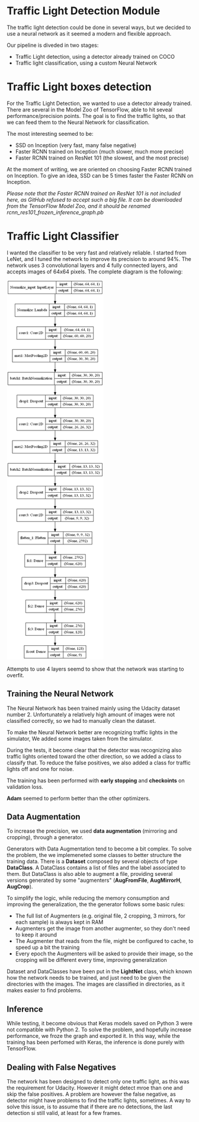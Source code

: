 Traffic Light Detection Module
==

The traffic light detection could be done in several ways, but we decided to use a neural network as it seemed a modern and flexible approach.

Our pipeline is diveded in two stages:
* Traffic Light detection, using a detector already trained on COCO
* Traffic light classification, using a custom Neural Network

Traffic Light boxes detection
==
For the Traffic Light Detection, we wanted to use a detector already trained. There are several in the Model Zoo of TensorFlow, able to hit seveal performance/precision points.
The goal is to find the traffic lights, so that we can feed them to the Neural Network for classification.

The most interesting seemed to be:
- SSD on Inception (very fast, many false negative)
- Faster RCNN trained on Inception (much slower, much more precise)
- Faster RCNN trained on ResNet 101 (the slowest, and the most precise)

At the moment of writing, we are oriented on choosing Faster RCNN trained on Inception.
To give an idea, SSD can be 5 times faster the Faster RCNN on Inception.

*Please note that the Faster RCNN trained on ResNet 101 is not included here, as GitHub refused to accept such a big file. It can be downloaded from the TensorFlow Model Zoo, and it should be renamed rcnn_res101_frozen_inference_graph.pb*

Traffic Light Classifier
===
I wanted the classifier to be very fast and relatively reliable. I started from LeNet, and I tuned the network to improve its precision to around 94%.
The network uses 3 convolutional layers and 4 fully connected layers, and accepts images of 64x64 pixels. The complete diagram is the following:

![CNN Model](model.png)

Attempts to use 4 layers seemd to show that the network was starting to overfit.

## Training the Neural Network

The Neural Network has been trained mainly using the Udacity dataset number 2. Unfortunately a relatively high amount of images were not classified correctly, so we had to manually clean the dataset.

To make the Neural Network better are recognizing traffic lights in the simulator, We added some images taken from the simulator.

During the tests, it become clear that the detector was recognizing also traffic lights oriented toward the other direction, so we added a class to classify that.
To reduce the false positives, we also added a class for traffic lights off and one for noise.

The training has been performed with **early stopping** and **checkoints** on validation loss.

**Adam** seemed to perform better than the other optimizers.

## Data Augmentation
To increase the precision, we used **data augmentation** (mirroring and cropping), through a generator.

Generators with Data Augmentation tend to become a bit complex. To solve the problem, the we implemeneted some classes to better structure the training data.
There is a **Dataset** composed by several objects of type **DataClass**. A DataClass contains a list of files and the label associated to them.
But DataClass is also able to augment a file, providing several versions generated by some "augmenters" (**AugFromFile**, **AugMirrorH**, **AugCrop**).

To simplify the logic, while reducing the memory consumption and improving the generalization, the the generator follows some basic rules:
* The full list of Augmenters (e.g. original file, 2 cropping, 3 mirrors, for each sample) is always kept in RAM
* Augmenters get the image from another augmenter, so they don't need to keep it around
* The Augmenter that reads from the file, might be configured to cache, to speed up a bit the training
* Every epoch the Augmenters will be asked to provide their image, so the cropping will be different every time, improving generalization

Dataset and DataClasses have been put in the **LightNet** class, which known how the network needs to be trained, and just need to be given the directories with the images. The images are classified in directories, as it makes easier to find problems.

## Inference
While testing, it become obvious that Keras models saved on Python 3 were not compatible with Python 2. To solve the problem, and hopefully increase performance, we froze the graph and exported it. In this way, while the training has been perfomed with Keras, the inference is done purely with TensorFlow.

## Dealing with False Negatives
The network has been designed to detect only one traffic light, as this was the requirement for Udacity. However it might detect mroe than one and skip the false positives.
A problem are however the false negative, as detector might have problems to find the traffic lights, sometimes.
A way to solve this issue, is to assume that if there are no detections, the last detection si still valid, at least for a few frames.